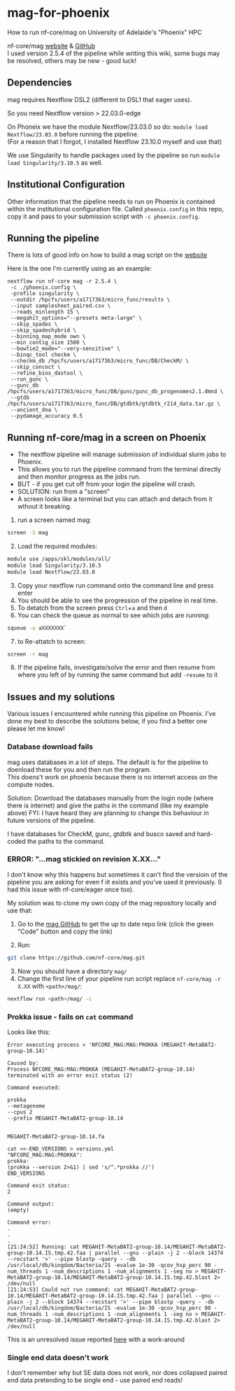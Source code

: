 # mag-for-phoenix

How to run nf-core/mag on University of Adelaide's "Phoenix" HPC

nf-core/mag [website](https://nf-co.re/mag/2.5.4) & [GitHub](https://github.com/nf-core/mag/) \
I used version 2.5.4 of the pipeline while writing this wiki, some bugs may be resolved, others may be new - good luck!

## Dependencies

mag requires Nextflow DSL2 (different to DSL1 that eager uses).

So you need Nextflow version > 22.03.0-edge

On Phoneix we have the module Nextflow/23.03.0 so do: `module load Nextflow/23.03.0` before running the pipeline. \
(For a reason that I forgot, I installed Nextflow 23.10.0 myself and use that)

We use Singularity to handle packages used by the pipeline so run `module load Singularity/3.10.5` as well.

## Institutional Configuration

Other information that the pipeline needs to run on Phoenix is contained within the institutional configuration file. Called `phoenix.config` in this repo, copy it and pass to your submission script with `-c phoenix.config`.

## Running the pipeline

There is lots of good info on how to build a mag script on the [website](https://nf-co.re/mag/2.5.4)

Here is the one I'm currently using as an example:

```nextflow
nextflow run nf-core mag -r 2.5.4 \
 -c ./phoenix.config \
 -profile singularity \
 --outdir /hpcfs/users/a1717363/micro_func/results \
 --input samplesheet_paired.csv \
 --reads_minlength 15 \
 --megahit_options="--presets meta-large" \
 --skip_spades \
 --skip_spadeshybrid \
 --binning_map_mode own \
 --min_contig_size 1500 \
 --bowtie2_mode="--very-sensitive" \
 --binqc_tool checkm \
 --checkm_db /hpcfs/users/a1717363/micro_func/DB/CheckM/ \
 --skip_concoct \
 --refine_bins_dastool \
 --run_gunc \
 --gunc_db /hpcfs/users/a1717363/micro_func/DB/gunc/gunc_db_progenomes2.1.dmnd \
 --gtdb /hpcfs/users/a1717363/micro_func/DB/gtdbtk/gtdbtk_r214_data.tar.gz \
 --ancient_dna \
 --pydamage_accuracy 0.5
```

## Running nf-core/mag in a screen on Phoenix

- The nextflow pipeline will manage submission of individual slurm jobs to Phoenix.
- This allows you to run the pipeline command from the terminal directly and then monitor progress as the jobs run.
- BUT - if you get cut off from your login the pipeline will crash.
- SOLUTION: run from a "screen"
- A screen looks like a terminal but you can attach and detach from it wthout it breaking.

1. run a screen named mag:

```bash
screen -S mag
```

2. Load the required modules:

```bash
module use /apps/skl/modules/all/
module load Singularity/3.10.5
module load Nextflow/23.03.0
```

3. Copy your nextflow run command onto the command line and press enter
4. You should be able to see the progression of the pipeline in real time.
5. To detatch from the screen press `Ctrl`+`a` and then `d`
6. You can check the queue as normal to see which jobs are running:

```bash
squeue -u aXXXXXXX`
```

7. to Re-attatch to screen:

```bash
screen -r mag
```

8. If the pipeline fails, investigate/solve the error and then resume from where you left of by running the same command but add `-resume` to it

## Issues and my solutions

Various issues I encountered while running this pipeline on Phoenix. I've done my best to describe the solutions below, if you find a better one please let me know!

### Database download fails

mag uses databases in a lot of steps. The default is for the pipeline to doenload these for you and then run the program. \
This doens't work on phoenix because there is no internet access on the compute nodes.

Solution: Download the databases manually from the login node (where there is internet) and give the paths in the command (like my example above)
FYI: I have heard they are planning to change this behaviour in future versions of the pipeline.

I have databases for CheckM, gunc, gtdbtk and busco saved and hard-coded the paths to the command.

### ERROR: "...mag stickied on revision X.XX..."

I don't know why this happens but sometimes it can't find the versioin of the pipeline you are asking for even f iit exists and you've used it previously. (I had this issue with nf-core/eager once too).

My solution was to clone my own copy of the mag repository locally and use that:

1. Go to the [mag GitHub](https://github.com/nf-core/mag) to get the up to date repo link (click the green "Code" button and copy the link)

2. Run:

```bash
git clone https://github.com/nf-core/mag.git 
```

3. Now you should have a directory `mag/` 
4. Change the first line of your pipeline run script replace `nf-core/mag -r X.XX` with `<path>/mag/`:

```bash
nextflow run <path>/mag/ -c
```

### Prokka issue - fails on `cat` command

Looks like this:

```nextflow
Error executing process > 'NFCORE_MAG:MAG:PROKKA (MEGAHIT-MetaBAT2-group-10.14)'

Caused by:
Process NFCORE_MAG:MAG:PROKKA (MEGAHIT-MetaBAT2-group-10.14) terminated with an error exit status (2)

Command executed:

prokka
--metagenome
--cpus 2
--prefix MEGAHIT-MetaBAT2-group-10.14


MEGAHIT-MetaBAT2-group-10.14.fa

cat <<-END_VERSIONS > versions.yml
"NFCORE_MAG:MAG:PROKKA":
prokka: 
(prokka --version 2>&1) | sed 's/^.*prokka //')
END_VERSIONS

Command exit status:
2

Command output:
(empty)

Command error:
.
.
.
[21:24:52] Running: cat MEGAHIT-MetaBAT2-group-10.14/MEGAHIT-MetaBAT2-group-10.14.IS.tmp.42.faa | parallel --gnu --plain -j 2 --block 14374 --recstart '>' --pipe blastp -query - -db /usr/local/db/kingdom/Bacteria/IS -evalue 1e-30 -qcov_hsp_perc 90 -num_threads 1 -num_descriptions 1 -num_alignments 1 -seg no > MEGAHIT-MetaBAT2-group-10.14/MEGAHIT-MetaBAT2-group-10.14.IS.tmp.42.blast 2> /dev/null
[21:24:53] Could not run command: cat MEGAHIT-MetaBAT2-group-10.14/MEGAHIT-MetaBAT2-group-10.14.IS.tmp.42.faa | parallel --gnu --plain -j 2 --block 14374 --recstart '>' --pipe blastp -query - -db /usr/local/db/kingdom/Bacteria/IS -evalue 1e-30 -qcov_hsp_perc 90 -num_threads 1 -num_descriptions 1 -num_alignments 1 -seg no > MEGAHIT-MetaBAT2-group-10.14/MEGAHIT-MetaBAT2-group-10.14.IS.tmp.42.blast 2> /dev/null
```

This is an unresolved issue reported [here](https://github.com/nf-core/mag/issues/601) with a work-around

### Single end data doesn't work

I don't remember why but SE data does not work, nor does collapsed paired end data pretending to be single end - use paired end reads!
